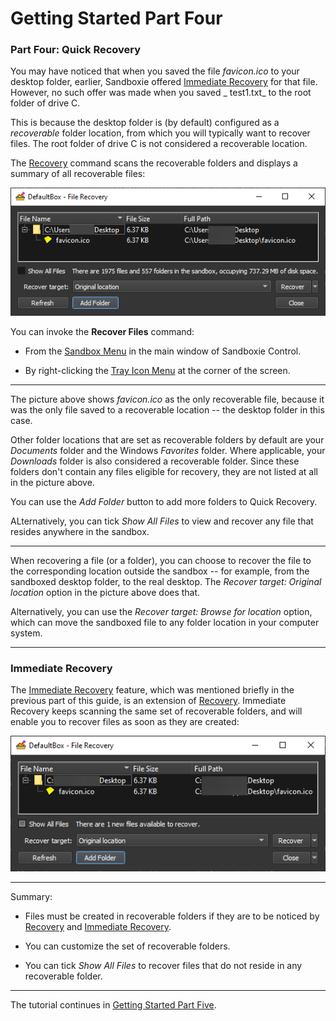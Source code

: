 # Getting Started Part Four

### Part Four: Quick Recovery

You may have noticed that when you saved the file _favicon.ico_ to your desktop folder, earlier, Sandboxie
offered [Immediate Recovery](ImmediateRecovery.md) for that file. However, no such offer was made when you saved _
test1.txt_ to the root folder of drive C.

This is because the desktop folder is (by default) configured as a _recoverable_ folder location, from which you will
typically want to recover files. The root folder of drive C is not considered a recoverable location.

The [Recovery](SP_Recovery.md) command scans the recoverable folders and displays a summary of all recoverable files:

![](../Media/SP_RecoverSandbox.png)

You can invoke the **Recover Files** command:

* From the [Sandbox Menu](SP_SBControl_SbMenu.md) in the main window of Sandboxie Control.

* By right-clicking the [Tray Icon Menu](SP_TrayIconMenu.md) at the corner of the screen.

* * *
The picture above shows _favicon.ico_ as the only recoverable file, because it was the only file saved to a recoverable
location -- the desktop folder in this case.

Other folder locations that are set as recoverable folders by default are your _Documents_ folder and the Windows
_Favorites_ folder. Where applicable, your _Downloads_ folder is also considered a recoverable folder. Since these
folders don't contain any files eligible for recovery, they are not listed at all in the picture above.

You can use the _Add Folder_ button to add more folders to Quick Recovery.

ALternatively, you can tick _Show All Files_ to view and recover any file that resides anywhere in the sandbox.
* * *
When recovering a file (or a folder), you can choose to recover the file to the corresponding location outside the
sandbox -- for example, from the sandboxed desktop folder, to the real desktop. The _Recover target: Original location_
option in the picture above does that.

Alternatively, you can use the _Recover target: Browse for location_ option, which can move the sandboxed file to any
folder location in your computer system.
* * *

### Immediate Recovery

The [Immediate Recovery](ImmediateRecovery.md) feature, which was mentioned briefly in the previous part of this guide,
is an extension of [Recovery](SP_Recovery.md). Immediate Recovery keeps scanning the same set of recoverable folders, and
will enable you to recover files as soon as they are created:

![](../Media/SP_ImmediateRecoverFavIcon.png)
* * *
Summary:

* Files must be created in recoverable folders if they are to be noticed by [Recovery](SP_Recovery.md)
  and [Immediate Recovery](ImmediateRecovery.md).

* You can customize the set of recoverable folders.

* You can tick _Show All Files_ to recover files that do not reside in any recoverable folder.

* * *

The tutorial continues in [Getting Started Part Five](SP_GettingStartedPartFive.md).
